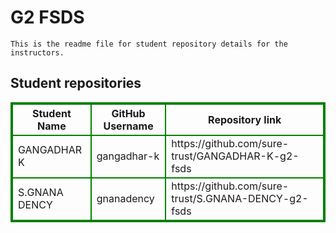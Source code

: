 # G2 FSDS
    This is the readme file for student repository details for the instructors.
## Student repositories 
<table style="border : 2px solid green; width:100%;">
<tr >
<th style="border : 2px solid green;">Student Name</th>
<th style="border : 2px solid green;">GitHub Username</th>
<th style="border : 2px solid green;">Repository link</th>
</tr>
<tr style="border : 2px solid green;">
<td style="border : 2px solid green;">GANGADHAR K</td> 

<td style="border : 2px solid green;">gangadhar-k</td> 

<td style="border : 2px solid green;">https://github.com/sure-trust/GANGADHAR-K-g2-fsds</td> 
</tr>

<tr style="border : 2px solid green;">
<td style="border : 2px solid green;">S.GNANA DENCY</td> 

<td style="border : 2px solid green;">gnanadency</td> 

<td style="border : 2px solid green;">https://github.com/sure-trust/S.GNANA-DENCY-g2-fsds</td> 
</tr>
